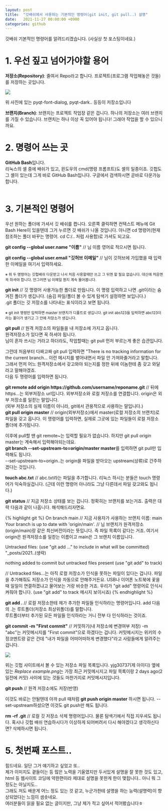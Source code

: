 ```yaml
---
layout: post
title:  "깃배쉬에서 사용하는 기본적인 명령어(git init, git pull..) 설명"
date:   2021-11-27 00:00:00 +0900
categories: github
---
```


깃배쉬 기본적인 명령어를 알려드리겠습니다. (사실상 첫 포스팅이네요.)<br>
<div>
  <h1>1. 우선 짚고 넘어가야할 용어</h1>
    <p>
    <b>저장소(Repository)</b>: 줄여서 Repo라고 합니다. 프로젝트(프로그램 작업해놓은 것들)를 저장하는 곳입니다.
    </p>
    <p><img src="{{site.url}}/images/repo.png"/></p>
    <p>위 사진에 있는 pyqt-font-dialog, pyqt-dark.. 등등이 저장소입니다</p>
    <p>
    <b>브랜치(Branch)</b>: 브랜치는 프로젝트 작업장 같은 겁니다. 하나의 저장소는 여러 브랜치를 가질 수 있습니다. 브랜치는 하나 이상 꼭 있어야 됩니다! 그래야 작업을 할 수 있으니까요.
    </p>
</div>

<div>
  <h1>2. 명령어 쓰는 곳</h1>
  <b>GitHub Bash</b>입니다.<br> 리눅스의 셸 중에 배쉬가 있고, 윈도우의 cmd(명령 프롬프트)도 셸의 일종이죠. 깃헙도 그 셸이 있는데 그게 바로 GitHub Bash입니다. 구글에서 검색하시면 곧바로 다운가능합니다.<br><br>
</div>

<div>
  <h1>3. 기본적인 명령어</h1>
  <p>우선 원하는 폴더에 가셔서 깃 배쉬를 켭니다. 오른쪽 클릭하면 컨텍스트 메뉴에 Git Bash Here이 있을텐데 그거 누르면 깃 배쉬가 나올 것입니다. 아니면 cd 명령어(현재 참조하는 폴더 바꾸는 명령어. cd C:/.. 처럼 사용함)로 가셔도 되고요.</p>
  <p><b>git config --global user.name "이름"</b> // 님 이름 영어로 적으시면 됩니다.</p>
  <p><b>git config --global user.email "깃허브 이메일"</b> // 님이 깃허브에 가입했을 때 입력한 이메일을 여기서 입력하세요.</p>
  <p><small>※ 위 두 명령어는 깃헙배쉬 다운받고 나서 처음 사용할때만 쓰고 그 뒤엔 할 필요 없습니다. 대신에 처음엔 꼭 하셔야 합니다. 안그러면 님 이메일 뭔지 계속 물어봅니다.</small></p>

  <p><b>git init</b> // 깃 명령어 사용가능한 폴더로 만듭니다. 이 명령 입력하고 나면 .git이라는 숨겨진 폴더가 생깁니다. (숨김 파일/폴더 볼 수 있게 탐색기 설정하면 보입니다.)<br>
  .git 폴더는 깃 저장소를 나타내는 표식이라고 보면 됩니다.</p>
  <p><small>※ git init 명령만 입력하면 master 브랜치가 디폴트로 생깁니다. git init abs123을 입력하면 abc123이라는 폴더가 생기고 그 안에 저장소가 생깁니다.</small></p>

  <p><b>git pull</b> // 원격 저장소의 파일들을 내 저장소에 가지고 옵니다.<br> 원격저장소가 있다면 꼭 하셔야 됩니다.<br>
  님이 혼자 쓰시는 거라고 하더라도, 작업할때는 git pull 먼저 부르는게 좋은 습관입니다.</p>

  <p>그런데 처음부터 다짜고짜 git pull 입력하면 "There is no tracking information for the current branch... 이런 메시지를 뱉어내면서 파일 안 가져와줄거라고 말합니다. 그래서 먼저 어느 원격저장소에서 갖고와야 되는지를 정한 뒤에 이놈한테 좀 갖고 와달라고 말해야겠죠.<br>다음 두 명령어를 입력하면 됩니다.
  
  <p><b>git remote add origin https://github.com/username/reponame.git</b> // 뒤에 https...는 외부저장소 url입니다. 외부저장소와 로컬 저장소를 연결합니다. origin은 외부 저장소를 일컫는 말입니다.<br>
  (외부 저장소의 실제 이름이 아니라, git에서 관용적으로 사용하는 말입니다.)<br>
  <b>git pull origin master</b> // origin(외부저장소)에서 master(로컬 저장소의 브랜치)로 파일을 갖고 옵니다. 이 명령어를 입력하면, 실제로 그곳에 있는 파일들이 로컬 저장소 폴더에 추가됩니다.</p>

  <p>이후에 pull할 땐 git remote~는 입력할 필요가 없습니다. 하지만 git pull origin master는 계속해서 입력해야되는데요. <br><b>git branch --set-upstream-to=origin/master master</b>를 입력하면 git pull만 입력해도 됩니다.<br>--set-upstream-to=origin..는 origin을 파일을 받아오는 upstream(상류)로 간주하겠다는 것입니다.</p>

  <p><b>touch abc.txt</b> // abc.txt라는 파일을 추가합니다. 리눅스 하시는 분들은 touch 명령어가 익숙하실겁니다. (근데 이런 명령어 아니라도 그냥 다른데서 파일 갖고와도 됩니다.)</p>

  <p><b>git status</b> // 지금 저장소 상태를 보는 겁니다. 정확히는 브랜치를 보는거죠.
  출력은 대략 다음과 같이 나옵니다. 해석해드리자면요.

  {% highlight git %}
  On branch main // 지금 사용자가 사용하는 브랜치 이름: main
  Your branch is up to date with 'origin/main'. // 
  님 브랜치가 원격저장소(origin/main)랑 같은 최신버전이라는 뜻입니다. 
  즉 파일 목록이 같다는 거죠.
  여기서 origin은 원격저장소를 일컫는 이름이고 main은 그 브랜치 이름입니다.

  Untracked files:
    (use "git add <file>..." to include in what will be committed)
          "_posts/2021..(생략)

  nothing added to commit but untracked files present (use "git add" to track)

  // Untracked files...는 아직 로컬 저장소가 인식을 못하는 파일이 있다는 겁니다. 
  파일을 추가해줘도 저장소가 인식을 자동으로 안해주거든요. 
  USB나 이어폰 노트북에 꽃을때 일일이 연결하겠냐고 물어보는 거랑 비슷한 거죠. 
  우리가 "git add" 명령어로 인식시켜줘야 합니다. 
  (use "git add" to track 메시지 보이시죠)
  {% endhighlight %}

  <p><b>git add .</b> // 로컬 저장소한테 제가 추가한 파일들 인식하라는 명령어입니다. add 다음의 .는 루트폴더(저장소 최상위폴더)를 말합니다.<br>
  루트폴더부터 추가된 모든 파일들 인식하라는 거니 전부 다 인식하라는 것이죠.</p>

  <p><b>git commit -m "First commit"</b> // 커밋하기(내 저장소에 변경여부 저장) -m "abc"는 커밋메시지를 "First commit"으로 하겠다는 겁니다. 커밋메시지는 위키의 수정코멘트랑 같은 건데 "내가 파일을 어떠어떠하게 변경했다"라고 사람들에게 알려주는 겁니다.</p>

  <p><img src="{{site.url}}/images/commit_message.png"></p>
  
  <p>위는 깃헙 사이트에서 볼 수 있는 저장소 파일 목록입니다. yjg30737(제 아이디) 옆에 있는 <cite>Replace example.png</cite>는 가장 최근 커밋메시지고 파일 목록이랑 2 days ago(2일전에 커밋) 사이에 있는 것들도 마찬가지로 커밋메시지입니다.</p>

  <p><b>git push</b> // 원격 저장소에도 저장(반영)</p>
  <p>이것도 바로는 안될텐데 아까 pull 때처럼 <b>git push origin master</b> 하시면 됩니다. --set-upstream하셨으면 이것도 git push만 해도 됩니다.</p>

  <p><b>rm -rf .git</b> // 로컬 깃 저장소 삭제 명령어입니다. 물론 탐색기에서 직접 지우셔도 됩니다. 혹시나 깃헙 배쉬 연습하시다가 이상하게 되어버려서 다시 해야겠다고 생각하신다면? 삭제하시면 됩니다.</p>


<div>
  <h1>5. 첫번째 포스트..</h1>
  <p>힘드네요. 일단 그거 얘기하고 싶었고 또..<br>
  제가 이미지도 곁들이는 등 많은 노력을 기울였지만 두서있게 설명을 잘 못한 것도 있고, html 등 웹사이트 코딩에 약한편이라 제대로 설명을 못한게 한이 맺힙니다.. 아니 뭐 그정도는 아닐지도..<br>
  그래도 저도 배운게 어느 정도 있는 것 같고, 누군가한테 설명을 하는 능력(설명력)이 향상되었다는 느낌이 샘솟네요.<br> 
  여러분들이 읽을 필요 없는 글이지만, 그냥 제가 적고 싶어서 적어봤습니다ㅎ</p>